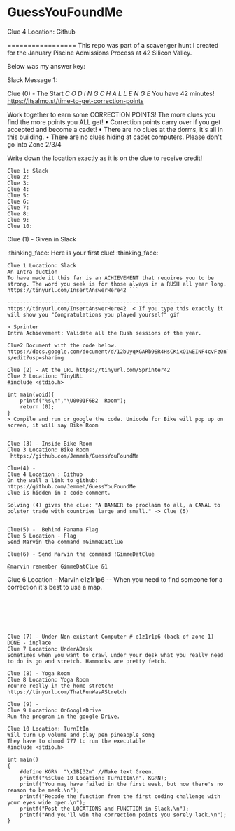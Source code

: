 # GuessYouFoundMe
Clue 4 Location: Github




=================
This repo was part of a scavenger hunt I created for the January Piscine Admissions Process at 42 Silicon Valley.

Below was my answer key:


Slack Message 1:

Clue (0) - The Start
*C O D I N G     C H A L L E N G E*
You have 42 minutes!
https://itsalmo.st/time-to-get-correction-points

Work together to earn some CORRECTION POINTS! The more clues you find the more points you ALL get!
• Correction points carry over if you get accepted and become a cadet!
• There are no clues at the dorms, it's all in this building.
• There are no clues hiding at cadet computers. Please don't go into Zone 2/3/4

Write down the location exactly as it is on the clue to receive credit!
```Locations:
Clue 1: Slack
Clue 2:
Clue 3:
Clue 4:
Clue 5:
Clue 6:
Clue 7:
Clue 8:
Clue 9:
Clue 10: 
```

















Clue (1) - Given in Slack

:thinking_face: Here is your first clue! :thinking_face:
```
Clue 1 Location: Slack
An Intra duction
To have made it this far is an ACHIEVEMENT that requires you to be strong. The word you seek is for those always in a RUSH all year long.
https://tinyurl.com/InsertAnswerHere42 ```

--------------------------------------------------------
https://tinyurl.com/InsertAnswerHere42  < If you type this exactly it will show you "Congratulations you played yourself" gif

> Sprinter
Intra Achievement: Validate all the Rush sessions of the year.

Clue2 Document with the code below.
https://docs.google.com/document/d/12bUyqXGARb9SR4HsCKixO1wEINF4cvFzQnT9nn1y2-s/edit?usp=sharing 

Clue (2) - At the URL https://tinyurl.com/Sprinter42 
Clue 2 Location: TinyURL
#include <stdio.h>

int main(void){
	printf("%s\n","\U0001F6B2  Room");
	return (0);
}
> Compile and run or google the code. Unicode for Bike will pop up on screen, it will say Bike Room


Clue (3) - Inside Bike Room
Clue 3 Location: Bike Room
 https://github.com/Jemmeh/GuessYouFoundMe

Clue(4) -
Clue 4 Location : Github
On the wall a link to github: https://github.com/Jemmeh/GuessYouFoundMe
Clue is hidden in a code comment.

Solving (4) gives the clue: "A BANNER to proclaim to all, a CANAL to bolster trade with countries large and small." -> Clue (5)


Clue(5) -  Behind Panama Flag 
Clue 5 Location - Flag
Send Marvin the command !GimmeDatClue

Clue(6) - Send Marvin the command !GimmeDatClue

@marvin remember GimmeDatClue &1
```
Clue 6 Location - Marvin
e1z1r1p6 -- When you need to find someone for a correction it's best to use a map.
```






Clue (7) - Under Non-existant Computer # e1z1r1p6 (back of zone 1)
DONE - inplace
Clue 7 Location: UnderADesk
Sometimes when you want to crawl under your desk what you really need to do is go and stretch. Hammocks are pretty fetch. 

Clue (8) - Yoga Room
Clue 8 Location: Yoga Room
You're really in the home stretch!
https://tinyurl.com/ThatPunWasAStretch 

Clue (9) - 
Clue 9 Location: OnGoogleDrive
Run the program in the google Drive.

Clue 10 Location: TurnItIn
Will turn up volume and play pen pineapple song
They have to chmod 777 to run the executable
#include <stdio.h>

int main()
{
	#define KGRN  "\x1B[32m" //Make text Green.
	printf("%sClue 10 Location: TurnItIn\n", KGRN);
	printf("You may have failed in the first week, but now there's no reason to be meek.\n");
	printf("Recode the function from the first coding challenge with your eyes wide open.\n");
	printf("Post the LOCATIONS and FUNCTION in Slack.\n");
	printf("And you'll win the correction points you sorely lack.\n");
}

